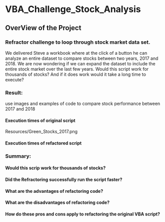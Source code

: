 # VBA_Challenge_Stock_Analysis

## OverView of the Project

### Refractor challenge to loop through stock market data set.
We delivered Steve a workbook where at the click of a button he can analyze an entire dataset to compare stocks between two years, 2017 and 2018. We are now wondering if we can expand the dataset to include the entire stock market over the last few years. Would this script work for thousands of stocks? And if it does work would it take a long time to execute?

### Result:

use images and examples of code to compare stock performance between 2017 and 2018

#### Execution times of original script

Resources/Green_Stocks_2017.png


#### Execution times of refactored script 



### Summary:

#### Would this scrip work for thousands of stocks?



#### Did the Refractoring successfully run the script faster?


#### What are the advantages of refactoring code?


#### What are the disadvantages of refactoring code?

#### How do these pros and cons apply to refactoring the original VBA script?


